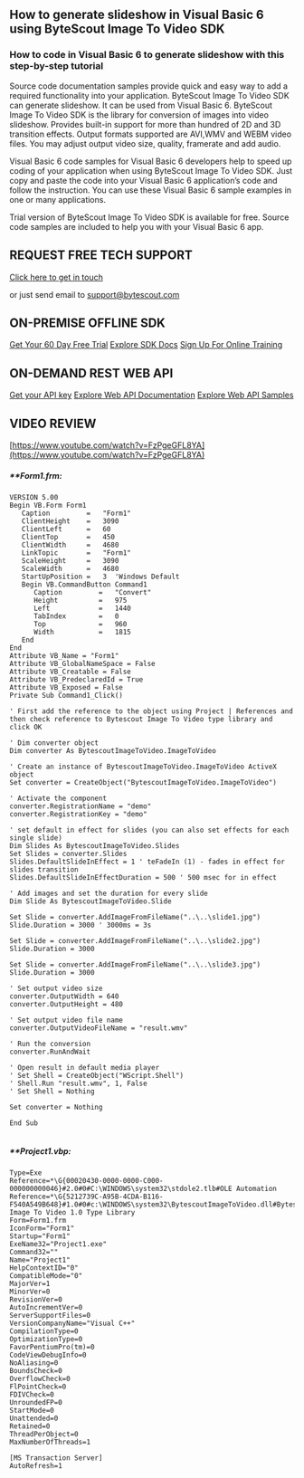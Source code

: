 ## How to generate slideshow in Visual Basic 6 using ByteScout Image To Video SDK

### How to code in Visual Basic 6 to generate slideshow with this step-by-step tutorial

Source code documentation samples provide quick and easy way to add a required functionality into your application. ByteScout Image To Video SDK can generate slideshow. It can be used from Visual Basic 6. ByteScout Image To Video SDK is the library for conversion of images into video slideshow. Provides built-in support for more than hundred of 2D and 3D transition effects. Output formats supported are AVI,WMV and WEBM video files. You may adjust output video size, quality, framerate and add audio.

Visual Basic 6 code samples for Visual Basic 6 developers help to speed up coding of your application when using ByteScout Image To Video SDK. Just copy and paste the code into your Visual Basic 6 application’s code and follow the instruction. You can use these Visual Basic 6 sample examples in one or many applications.

Trial version of ByteScout Image To Video SDK is available for free. Source code samples are included to help you with your Visual Basic 6 app.

## REQUEST FREE TECH SUPPORT

[Click here to get in touch](https://bytescout.zendesk.com/hc/en-us/requests/new?subject=ByteScout%20Image%20To%20Video%20SDK%20Question)

or just send email to [support@bytescout.com](mailto:support@bytescout.com?subject=ByteScout%20Image%20To%20Video%20SDK%20Question) 

## ON-PREMISE OFFLINE SDK 

[Get Your 60 Day Free Trial](https://bytescout.com/download/web-installer?utm_source=github-readme)
[Explore SDK Docs](https://bytescout.com/documentation/index.html?utm_source=github-readme)
[Sign Up For Online Training](https://academy.bytescout.com/)


## ON-DEMAND REST WEB API

[Get your API key](https://pdf.co/documentation/api?utm_source=github-readme)
[Explore Web API Documentation](https://pdf.co/documentation/api?utm_source=github-readme)
[Explore Web API Samples](https://github.com/bytescout/ByteScout-SDK-SourceCode/tree/master/PDF.co%20Web%20API)

## VIDEO REVIEW

[https://www.youtube.com/watch?v=FzPgeGFL8YA](https://www.youtube.com/watch?v=FzPgeGFL8YA)




<!-- code block begin -->

##### ****Form1.frm:**
    
```
VERSION 5.00
Begin VB.Form Form1 
   Caption         =   "Form1"
   ClientHeight    =   3090
   ClientLeft      =   60
   ClientTop       =   450
   ClientWidth     =   4680
   LinkTopic       =   "Form1"
   ScaleHeight     =   3090
   ScaleWidth      =   4680
   StartUpPosition =   3  'Windows Default
   Begin VB.CommandButton Command1 
      Caption         =   "Convert"
      Height          =   975
      Left            =   1440
      TabIndex        =   0
      Top             =   960
      Width           =   1815
   End
End
Attribute VB_Name = "Form1"
Attribute VB_GlobalNameSpace = False
Attribute VB_Creatable = False
Attribute VB_PredeclaredId = True
Attribute VB_Exposed = False
Private Sub Command1_Click()

' First add the reference to the object using Project | References and then check reference to Bytescout Image To Video type library and click OK

' Dim converter object
Dim converter As BytescoutImageToVideo.ImageToVideo

' Create an instance of BytescoutImageToVideo.ImageToVideo ActiveX object
Set converter = CreateObject("BytescoutImageToVideo.ImageToVideo")

' Activate the component
converter.RegistrationName = "demo"
converter.RegistrationKey = "demo"

' set default in effect for slides (you can also set effects for each single slide)
Dim Slides As BytescoutImageToVideo.Slides
Set Slides = converter.Slides
Slides.DefaultSlideInEffect = 1 ' teFadeIn (1) - fades in effect for slides transition
Slides.DefaultSlideInEffectDuration = 500 ' 500 msec for in effect

' Add images and set the duration for every slide
Dim Slide As BytescoutImageToVideo.Slide

Set Slide = converter.AddImageFromFileName("..\..\slide1.jpg")
Slide.Duration = 3000 ' 3000ms = 3s

Set Slide = converter.AddImageFromFileName("..\..\slide2.jpg")
Slide.Duration = 3000

Set Slide = converter.AddImageFromFileName("..\..\slide3.jpg")
Slide.Duration = 3000

' Set output video size
converter.OutputWidth = 640
converter.OutputHeight = 480

' Set output video file name
converter.OutputVideoFileName = "result.wmv"

' Run the conversion
converter.RunAndWait

' Open result in default media player
' Set Shell = CreateObject("WScript.Shell")
' Shell.Run "result.wmv", 1, False
' Set Shell = Nothing

Set converter = Nothing

End Sub


```

<!-- code block end -->    

<!-- code block begin -->

##### ****Project1.vbp:**
    
```
Type=Exe
Reference=*\G{00020430-0000-0000-C000-000000000046}#2.0#0#C:\WINDOWS\system32\stdole2.tlb#OLE Automation
Reference=*\G{5212739C-A95B-4CDA-B116-F540A549B648}#1.0#0#c:\WINDOWS\system32\BytescoutImageToVideo.dll#Bytescout Image To Video 1.0 Type Library
Form=Form1.frm
IconForm="Form1"
Startup="Form1"
ExeName32="Project1.exe"
Command32=""
Name="Project1"
HelpContextID="0"
CompatibleMode="0"
MajorVer=1
MinorVer=0
RevisionVer=0
AutoIncrementVer=0
ServerSupportFiles=0
VersionCompanyName="Visual C++"
CompilationType=0
OptimizationType=0
FavorPentiumPro(tm)=0
CodeViewDebugInfo=0
NoAliasing=0
BoundsCheck=0
OverflowCheck=0
FlPointCheck=0
FDIVCheck=0
UnroundedFP=0
StartMode=0
Unattended=0
Retained=0
ThreadPerObject=0
MaxNumberOfThreads=1

[MS Transaction Server]
AutoRefresh=1

```

<!-- code block end -->